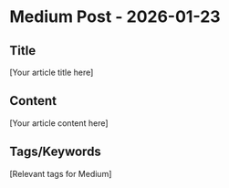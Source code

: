# Medium Post - 2026-01-23

## Title
[Your article title here]

## Content
[Your article content here]

## Tags/Keywords
[Relevant tags for Medium]
